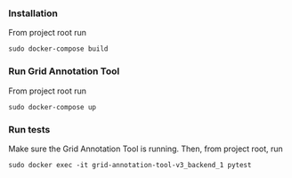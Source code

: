 ### Installation

From project root run

```
sudo docker-compose build
```

### Run Grid Annotation Tool

From project root run

```
sudo docker-compose up
```

### Run tests

Make sure the Grid Annotation Tool is running. Then, from project root, run

```
sudo docker exec -it grid-annotation-tool-v3_backend_1 pytest
```